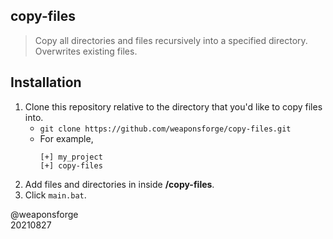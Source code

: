 ## copy-files

> Copy all directories and files recursively into a specified directory. Overwrites existing files.

## Installation

1. Clone this repository relative to the directory that you'd like to copy files into.
   - `git clone https://github.com/weaponsforge/copy-files.git`
   - For example,  
      ~~~shell
      [+] my_project
      [+] copy-files
      ~~~
2. Add files and directories in inside **/copy-files**.
3. Click `main.bat`.

@weaponsforge  
20210827
